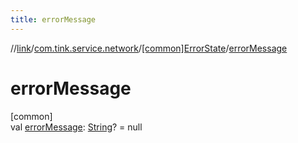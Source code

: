 ```yaml
---
title: errorMessage
---
```

//[link](../../../index.html)/[com.tink.service.network](../index.html)/[[common]ErrorState](index.html)/[errorMessage](error-message.html)



# errorMessage



[common]\
val [errorMessage](error-message.html): [String](https://kotlinlang.org/api/latest/jvm/stdlib/kotlin/-string/index.html)? = null





